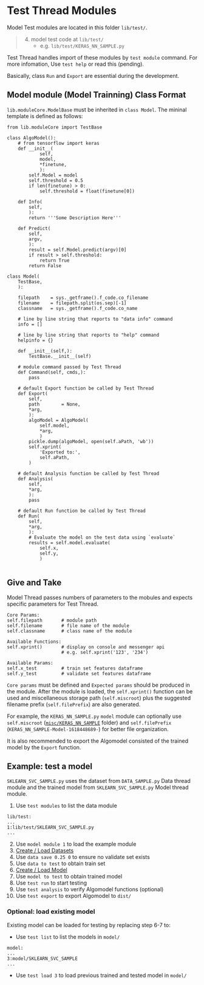 # Test Thread Modules

Model Test modules are located in this folder `lib/test/`.
> 4. model test code at `lib/test/`
>     - e.g. `lib/test/KERAS_NN_SAMPLE.py `

Test Thread handles import of these modules by `test module` command. For more infomation, Use `test help` or read this (pending).

Basically, class `Run` and `Export` are essential during the development.

## Model module (Model Trainning) Class Format
`lib.moduleCore.ModelBase` must be inherited in `class Model`. The mininal template is defined as follows:
```
from lib.moduleCore import TestBase

class AlgoModel():
    # from tensorflow import keras
    def __init__(
            self,
            model,
            *finetune,
            ):
        self.Model = model
        self.threshold = 0.5
        if len(finetune) > 0:
            self.threshold = float(finetune[0])
    
    def Info(
        self,
        ):        
        return '''Some Description Here'''

    def Predict(
        self,
        argv,
        ):
        result = self.Model.predict(argv)[0]
        if result > self.threshold:
            return True
        return False

class Model(
    TestBase,
    ):

    filepath    = sys._getframe().f_code.co_filename
    filename    = filepath.split(os.sep)[-1]
    classname   = sys._getframe().f_code.co_name

    # line by line string that reports to "data info" command
    info = []

    # line by line string that reports to "help" command
    helpinfo = {}

    def __init__(self,):
        TestBase.__init__(self)

    # module command passed by Test Thread
    def Command(self, cmds,):
        pass
    
    # default Export function be called by Test Thread
    def Export(
        self, 
        path        = None,
        *arg,
        ):
        algoModel = AlgoModel(
            self.model,
            *arg,
            )
        pickle.dump(algoModel, open(self.aPath, 'wb'))
        self.xprint(
            'Exported to:',
            self.aPath,
        )
        
    # default Analysis function be called by Test Thread
    def Analysis(
        self,
        *arg,
        ):
        pass
    
    # default Run function be called by Test Thread
    def Run(
        self,
        *arg,
        ):
        # Evaluate the model on the test data using `evaluate`
        results = self.model.evaluate(
            self.x,
            self.y,
            )
        
```
## Give and Take
Model Thread passes numbers of parameters to the mobules and expects specific parameters for Test Thread.
```
Core Params:
self.filepath       # module path
self.filename       # file name of the module 
self.classname      # class name of the module

Available Functions:
self.xprint()       # display on console and messenger api
                    # e.g. self.xprint('123', '234')

Available Params:
self.x_test         # train set features dataframe
self.y_test         # validate set features dataframe
```
`Core params` must be defined and `Expected params` should be produced in the module. After the module is loaded, the `self.xprint()` function can be used and miscellaneous storage path (`self.miscroot`) plus the suggested filename prefix (`self.filePrefix`) are also generated.

For example, the `KERAS_NN_SAMPLE.py` `model` module can optionally use `self.miscroot` ([`misc/KERAS_NN_SAMPLE`](misc) folder) and `self.filePrefix` (`KERAS_NN_SAMPLE-Model-1618448689-`) for better file organization.

It is also recommended to export the Algomodel consisted of the trained model by the `Export` function.

## Example: test a model
`SKLEARN_SVC_SAMPLE.py` uses the dataset from `DATA_SAMPLE.py` Data thread module and the trained model from `SKLEARN_SVC_SAMPLE.py` Model thread module.
1. Use `test modules` to list the data module
```
lib/test:
...
1:lib/test/SKLEARN_SVC_SAMPLE.py
...
```
2. Use `model module 1` to load the example module
3. [Create / Load Datasets](../../lib/data/README.md)
4. Use `data save 0.25 0` to ensure no validate set exists
5. Use `data to test` to obtain train set
6. [Create / Load Model](../../lib/test/README.md)
7. Use `model to test` to obtain trained model
8. Use `test run` to start testing
9. Use `test analysis` to verify Algomodel functions (optional)
10. Use `test export` to export Algomodel to `dist/`

### Optional: load existing model
Existing model can be loaded for testing by replacing step 6-7 to:
- Use `test list` to list the models in `model/`
```
model:
...
3:model/SKLEARN_SVC_SAMPLE
...
```
- Use `test load 3` to load previous trained and tested model in `model/`
